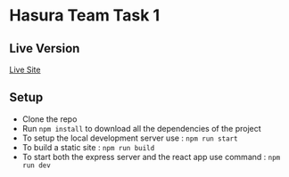 # Hasura Team Task 1

## Live Version
  [Live Site]()
## Setup
* Clone the repo
* Run `npm install` to download all the dependencies of the project
* To setup the local development server use :
  `npm run start`
* To build a static site :
  `npm run build`
* To start both the express server and the react app use command :
  `npm run dev`
